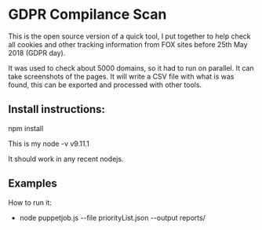# GDPR Compilance Scan

This is the open source version of a quick tool, I put together to help check all cookies and other tracking information from FOX sites before 25th May 2018 (GDPR day).

It was used to check about 5000 domains, so it had to run on parallel.
It can take screenshots of the pages.
It will write a CSV file with what is was found, this can be exported and processed with other tools.

## Install instructions:
npm install

This is my node -v
v9.11.1

It should work in any recent nodejs.

## Examples
How to run it:

- node puppetjob.js --file priorityList.json --output reports/
